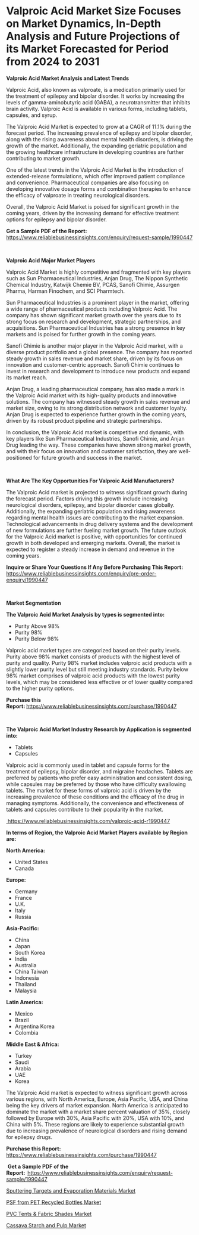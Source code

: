 <p><h1>Valproic Acid Market Size Focuses on Market Dynamics, In-Depth Analysis and Future Projections of its Market Forecasted for Period from 2024 to 2031</h1></p><p><strong>Valproic Acid Market Analysis and Latest Trends</strong></p>
<p><p>Valproic Acid, also known as valproate, is a medication primarily used for the treatment of epilepsy and bipolar disorder. It works by increasing the levels of gamma-aminobutyric acid (GABA), a neurotransmitter that inhibits brain activity. Valproic Acid is available in various forms, including tablets, capsules, and syrup.</p><p>The Valproic Acid Market is expected to grow at a CAGR of 11.1% during the forecast period. The increasing prevalence of epilepsy and bipolar disorder, along with the rising awareness about mental health disorders, is driving the growth of the market. Additionally, the expanding geriatric population and the growing healthcare infrastructure in developing countries are further contributing to market growth.</p><p>One of the latest trends in the Valproic Acid Market is the introduction of extended-release formulations, which offer improved patient compliance and convenience. Pharmaceutical companies are also focusing on developing innovative dosage forms and combination therapies to enhance the efficacy of valproate in treating neurological disorders.</p><p>Overall, the Valproic Acid Market is poised for significant growth in the coming years, driven by the increasing demand for effective treatment options for epilepsy and bipolar disorder.</p></p>
<p><strong>Get a Sample PDF of the Report:&nbsp;</strong> <a href="https://www.reliablebusinessinsights.com/enquiry/request-sample/1990447">https://www.reliablebusinessinsights.com/enquiry/request-sample/1990447</a></p>
<p>&nbsp;</p>
<p><strong>Valproic Acid Major Market Players</strong></p>
<p><p>Valproic Acid Market is highly competitive and fragmented with key players such as Sun Pharmaceutical Industries, Anjan Drug, The Nippon Synthetic Chemical Industry, Katwijk Chemie BV, PCAS, Sanofi Chimie, Assurgen Pharma, Harman Finochem, and SCI Pharmtech.</p><p>Sun Pharmaceutical Industries is a prominent player in the market, offering a wide range of pharmaceutical products including Valproic Acid. The company has shown significant market growth over the years due to its strong focus on research and development, strategic partnerships, and acquisitions. Sun Pharmaceutical Industries has a strong presence in key markets and is poised for further growth in the coming years.</p><p>Sanofi Chimie is another major player in the Valproic Acid market, with a diverse product portfolio and a global presence. The company has reported steady growth in sales revenue and market share, driven by its focus on innovation and customer-centric approach. Sanofi Chimie continues to invest in research and development to introduce new products and expand its market reach.</p><p>Anjan Drug, a leading pharmaceutical company, has also made a mark in the Valproic Acid market with its high-quality products and innovative solutions. The company has witnessed steady growth in sales revenue and market size, owing to its strong distribution network and customer loyalty. Anjan Drug is expected to experience further growth in the coming years, driven by its robust product pipeline and strategic partnerships.</p><p>In conclusion, the Valproic Acid market is competitive and dynamic, with key players like Sun Pharmaceutical Industries, Sanofi Chimie, and Anjan Drug leading the way. These companies have shown strong market growth, and with their focus on innovation and customer satisfaction, they are well-positioned for future growth and success in the market.</p></p>
<p>&nbsp;</p>
<p><strong>What Are The Key Opportunities For Valproic Acid Manufacturers?</strong></p>
<p><p>The Valproic Acid market is projected to witness significant growth during the forecast period. Factors driving this growth include increasing neurological disorders, epilepsy, and bipolar disorder cases globally. Additionally, the expanding geriatric population and rising awareness regarding mental health issues are contributing to the market expansion. Technological advancements in drug delivery systems and the development of new formulations are further fueling market growth. The future outlook for the Valproic Acid market is positive, with opportunities for continued growth in both developed and emerging markets. Overall, the market is expected to register a steady increase in demand and revenue in the coming years.</p></p>
<p><strong>Inquire or Share Your Questions If Any Before Purchasing This Report:</strong> <a href="https://www.reliablebusinessinsights.com/enquiry/pre-order-enquiry/1990447">https://www.reliablebusinessinsights.com/enquiry/pre-order-enquiry/1990447</a></p>
<p>&nbsp;</p>
<p><strong>Market Segmentation</strong></p>
<p><strong>The Valproic Acid Market Analysis by types is segmented into:</strong></p>
<p><ul><li>Purity Above 98%</li><li>Purity 98%</li><li>Purity Below 98%</li></ul></p>
<p><p>Valproic acid market types are categorized based on their purity levels. Purity above 98% market consists of products with the highest level of purity and quality. Purity 98% market includes valproic acid products with a slightly lower purity level but still meeting industry standards. Purity below 98% market comprises of valproic acid products with the lowest purity levels, which may be considered less effective or of lower quality compared to the higher purity options.</p></p>
<p><strong>Purchase this Report:&nbsp;</strong><a href="https://www.reliablebusinessinsights.com/purchase/1990447">https://www.reliablebusinessinsights.com/purchase/1990447</a></p>
<p>&nbsp;</p>
<p><strong>The Valproic Acid Market Industry Research by Application is segmented into:</strong></p>
<p><ul><li>Tablets</li><li>Capsules</li></ul></p>
<p><p>Valproic acid is commonly used in tablet and capsule forms for the treatment of epilepsy, bipolar disorder, and migraine headaches. Tablets are preferred by patients who prefer easy administration and consistent dosing, while capsules may be preferred by those who have difficulty swallowing tablets. The market for these forms of valproic acid is driven by the increasing prevalence of these conditions and the efficacy of the drug in managing symptoms. Additionally, the convenience and effectiveness of tablets and capsules contribute to their popularity in the market.</p></p>
<p><a href="https://www.reliablebusinessinsights.com/valproic-acid-r1990447">&nbsp;https://www.reliablebusinessinsights.com/valproic-acid-r1990447</a></p>
<p><strong>In terms of Region, the Valproic Acid Market Players available by Region are:</strong></p>
<p>
    <p> <strong> North America: </strong>
        <ul>
            <li>United States</li>
            <li>Canada</li>
        </ul>
        </p> 
    <p> <strong> Europe: </strong>
        <ul>
            <li>Germany</li>
            <li>France</li>
            <li>U.K.</li>
            <li>Italy</li>
            <li>Russia</li>
        </ul>
        </p> 
    <p> <strong> Asia-Pacific: </strong>
        <ul>
            <li>China</li>
            <li>Japan</li>
            <li>South Korea</li>
            <li>India</li>
            <li>Australia</li>
            <li>China Taiwan</li>
            <li>Indonesia</li>
            <li>Thailand</li>
            <li>Malaysia</li>
        </ul>
        </p> 
    <p> <strong> Latin America: </strong>
        <ul>
            <li>Mexico</li>
            <li>Brazil</li>
            <li>Argentina Korea</li>
            <li>Colombia</li>
        </ul>
        </p> 
    <p> <strong> Middle East & Africa: </strong>
        <ul>
            <li>Turkey</li>
            <li>Saudi</li>
            <li>Arabia</li>
            <li>UAE</li>
            <li>Korea</li>
        </ul>
    </p>
    </p>
<p><p>The Valproic Acid market is expected to witness significant growth across various regions, with North America, Europe, Asia Pacific, USA, and China being the key drivers of market expansion. North America is anticipated to dominate the market with a market share percent valuation of 35%, closely followed by Europe with 30%, Asia Pacific with 20%, USA with 10%, and China with 5%. These regions are likely to experience substantial growth due to increasing prevalence of neurological disorders and rising demand for epilepsy drugs.</p></p>
<p><strong>Purchase this Report: </strong><a href="https://www.reliablebusinessinsights.com/purchase/1990447">https://www.reliablebusinessinsights.com/purchase/1990447</a></p>
<p>&nbsp;<strong>Get a Sample PDF of the Report:&nbsp;&nbsp;</strong><a href="https://www.reliablebusinessinsights.com/enquiry/request-sample/1990447">https://www.reliablebusinessinsights.com/enquiry/request-sample/1990447</a></p>
<p><strong></strong></p>
<p><p><a href="https://github.com/crlaem461/Market-Research-Report-List-1/blob/main/sputtering-targets-and-evaporation-materials-market.md">Sputtering Targets and Evaporation Materials Market</a></p><p><a href="https://github.com/wnxtvsgd56/Market-Research-Report-List-1/blob/main/psf-from-pet-recycled-bottles-market.md">PSF from PET Recycled Bottles Market</a></p><p><a href="https://www.linkedin.com/pulse/strategic-insights-global-pvc-tents-amp-fabric-shades-93yhc?trackingId=A4cP7ahTJnYbTx0BuFOhBw%3D%3D">PVC Tents & Fabric Shades Market</a></p><p><a href="https://www.linkedin.com/pulse/cassava-starch-pulp-market-trends-analysis-opportunities-byuyc?trackingId=mOqfVyoyeYRoZJrVr6C82Q%3D%3D">Cassava Starch and Pulp Market</a></p></p>